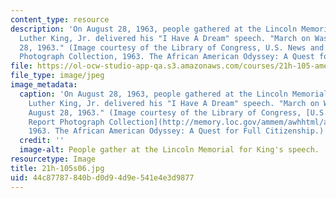 ```yaml
---
content_type: resource
description: 'On August 28, 1963, people gathered at the Lincoln Memorial where Martin
  Luther King, Jr. delivered his "I Have A Dream" speech. "March on Washington, August
  28, 1963." (Image courtesy of the Library of Congress, U.S. News and World Report
  Photograph Collection, 1963. The African American Odyssey: A Quest for Full Citizenship.)'
file: https://ol-ocw-studio-app-qa.s3.amazonaws.com/courses/21h-105-american-classics-spring-2006/44c87787840bd0d94d9e541e4e3d9877_21h-105s06.jpg
file_type: image/jpeg
image_metadata:
  caption: 'On August 28, 1963, people gathered at the Lincoln Memorial where Martin
    Luther King, Jr. delivered his "I Have A Dream" speech. "March on Washington,
    August 28, 1963." (Image courtesy of the Library of Congress, [U.S. News and World
    Report Photograph Collection](http://memory.loc.gov/ammem/awhhtml/awpnp6/usnews_coll.html),
    1963. The African American Odyssey: A Quest for Full Citizenship.)'
  credit: ''
  image-alt: People gather at the Lincoln Memorial for King's speech.
resourcetype: Image
title: 21h-105s06.jpg
uid: 44c87787-840b-d0d9-4d9e-541e4e3d9877
---
```


